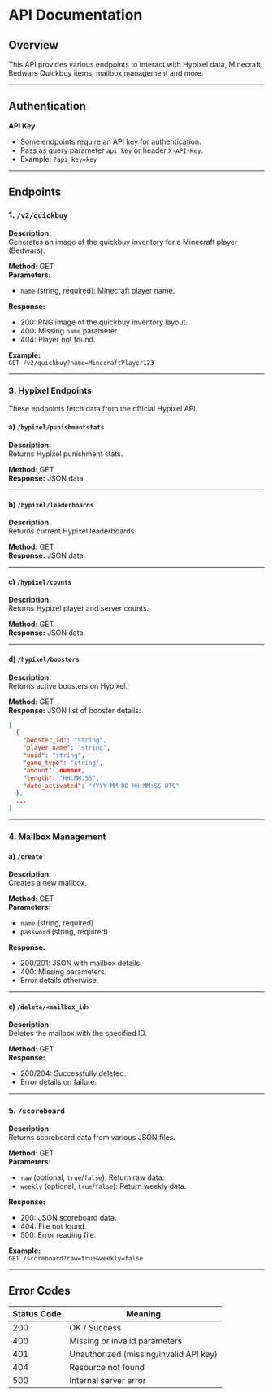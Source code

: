 
# API Documentation

## Overview

This API provides various endpoints to interact with Hypixel data, Minecraft Bedwars Quickbuy items, mailbox management and more.

---

## Authentication

**API Key**

- Some endpoints require an API key for authentication.
- Pass as query parameter `api_key` or header `X-API-Key`.
- Example: `?api_key=key`

---

## Endpoints

### 1. `/v2/quickbuy`

**Description:**  
Generates an image of the quickbuy inventory for a Minecraft player (Bedwars).

**Method:** GET  
**Parameters:**  
- `name` (string, required): Minecraft player name.

**Response:**  
- 200: PNG image of the quickbuy inventory layout.  
- 400: Missing `name` parameter.  
- 404: Player not found.

**Example:**  
`GET /v2/quickbuy?name=MinecraftPlayer123`

---


### 3. Hypixel Endpoints

These endpoints fetch data from the official Hypixel API.

#### a) `/hypixel/punishmentstats`

**Description:**  
Returns Hypixel punishment stats.

**Method:** GET  
**Response:** JSON data.

---

#### b) `/hypixel/leaderboards`

**Description:**  
Returns current Hypixel leaderboards.

**Method:** GET  
**Response:** JSON data.

---

#### c) `/hypixel/counts`

**Description:**  
Returns Hypixel player and server counts.

**Method:** GET  
**Response:** JSON data.

---

#### d) `/hypixel/boosters`

**Description:**  
Returns active boosters on Hypixel.

**Method:** GET  
**Response:** JSON list of booster details:

```json
[
  {
    "booster_id": "string",
    "player_name": "string",
    "uuid": "string",
    "game_type": "string",
    "amount": number,
    "length": "HH:MM:SS",
    "date_activated": "YYYY-MM-DD HH:MM:SS UTC"
  },
  ...
]
```

---

### 4. Mailbox Management

#### a) `/create`

**Description:**  
Creates a new mailbox.

**Method:** GET  
**Parameters:**  
- `name` (string, required)  
- `password` (string, required)  

**Response:**  
- 200/201: JSON with mailbox details.  
- 400: Missing parameters.  
- Error details otherwise.

---


#### c) `/delete/<mailbox_id>`

**Description:**  
Deletes the mailbox with the specified ID.

**Method:** GET  
**Response:**  
- 200/204: Successfully deleted.  
- Error details on failure.

---

### 5. `/scoreboard`

**Description:**  
Returns scoreboard data from various JSON files.

**Method:** GET  
**Parameters:**  
- `raw` (optional, `true`/`false`): Return raw data.  
- `weekly` (optional, `true`/`false`): Return weekly data.

**Response:**  
- 200: JSON scoreboard data.  
- 404: File not found.  
- 500: Error reading file.

**Example:**  
`GET /scoreboard?raw=true&weekly=false`

---


## Error Codes

| Status Code | Meaning                         |
|-------------|--------------------------------|
| 200         | OK / Success                   |
| 400         | Missing or invalid parameters  |
| 401         | Unauthorized (missing/invalid API key) |
| 404         | Resource not found             |
| 500         | Internal server error          |


